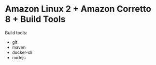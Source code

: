 # Amazon Linux 2 + Amazon Corretto 8 + Build Tools

Build tools:

* git
* maven
* docker-cli
* nodejs
